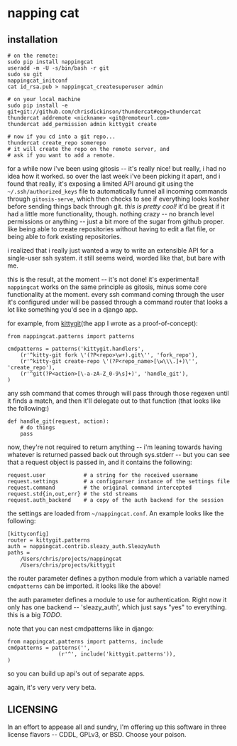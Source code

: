 napping cat
===========

installation
------------
    # on the remote:
    sudo pip install nappingcat
    useradd -m -U -s/bin/bash -r git
    sudo su git
    nappingcat_initconf
    cat id_rsa.pub > nappingcat_createsuperuser admin

    # on your local machine
    sudo pip install -e git+git://github.com/chrisdickinson/thundercat#egg=thundercat
    thundercat addremote <nickname> <git@remoteurl.com>
    thundercat add_permission admin kittygit create

    # now if you cd into a git repo...
    thundercat create_repo somerepo
    # it will create the repo on the remote server, and
    # ask if you want to add a remote.

for a while now i've been using gitosis -- it's really nice! but really, i had no idea how it worked.
so over the last week i've been picking it apart, and i found that really, it's exposing a limited API
around git using the `~/.ssh/authorized_keys` file to automatically funnel all incoming commands through
`gitosis-serve`, which then checks to see if everything looks kosher before sending things back through
git. *this is pretty cool!* it'd be great if it had a little more functionality, though. nothing crazy --
no branch level permissions or anything -- just a bit more of the sugar from github proper. like being
able to create repositories without having to edit a flat file, or being able to fork existing repositories.

i realized that i really just wanted a way to write an extensible API for a single-user ssh system. it
still seems weird, worded like that, but bare with me.

this is the result, at the moment -- it's not done! it's experimental! `nappingcat` works on the same
principle as gitosis, minus some core functionality at the moment. every ssh command coming through the
user it's configured under will be passed through a command router that looks a lot like something
you'd see in a django app.

for example, from [kittygit](http://github.com/chrisdickinson/kittygit)(the app I wrote as a proof-of-concept):

    from nappingcat.patterns import patterns

    cmdpatterns = patterns('kittygit.handlers',
        (r'^kitty-git fork \'(?P<repo>\w+).git\'', 'fork_repo'),
        (r'^kitty-git create-repo \'(?P<repo_name>[\w\\\.]+)\'', 'create_repo'),
        (r'^git(?P<action>[\-a-zA-Z_0-9\s]+)', 'handle_git'),
    )

any ssh command that comes through will pass through those regexen until it finds a match, and then
it'll delegate out to that function (that looks like the following:)

    def handle_git(request, action):
        # do things
        pass

now, they're not required to return anything -- i'm leaning towards having whatever is returned passed back out
through sys.stderr -- but you can see that a request object is passed in, and it contains the following:

    request.user            # a string for the received username
    request.settings        # a configparser instance of the settings file
    request.command         # the original command intercepted
    request.std{in,out,err} # the std streams
    request.auth_backend    # a copy of the auth backend for the session

the settings are loaded from `~/nappingcat.conf`. An example looks like the following:

    [kittyconfig]
    router = kittygit.patterns
    auth = nappingcat.contrib.sleazy_auth.SleazyAuth
    paths =
        /Users/chris/projects/nappingcat
        /Users/chris/projects/kittygit

the router parameter defines a python module from which a variable named `cmdpatterns` can be imported. it looks like
the above!

the auth parameter defines a module to use for authentication. Right now it only has one backend -- 'sleazy_auth', which
just says "yes" to everything. this is a big *TODO*.

note that you can nest cmdpatterns like in django:

    from nappingcat.patterns import patterns, include
    cmdpatterns = patterns('',
                    (r'^', include('kittygit.patterns')),
    )

so you can build up api's out of separate apps.

again, it's very very very beta.

LICENSING
------------------
In an effort to appease all and sundry, I'm offering up this software in three license flavors --
CDDL, GPLv3, or BSD. Choose your poison.


